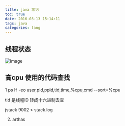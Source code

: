 ```yaml
---
title: java 笔记
toc: true
date: 2016-03-13 15:14:11
tags: java
categories: lang
---
```


## 线程状态

![image](https://user-images.githubusercontent.com/7270177/59737806-90470f00-9291-11e9-904b-20ab88db3e52.png)


## 高cpu 使用的代码查找
1
ps H -eo user,pid,ppid,tid,time,%cpu,cmd --sort=%cpu 

tid 是线程ID 转成十六进制去查

jstack 9002 > stack.log

2. arthas

